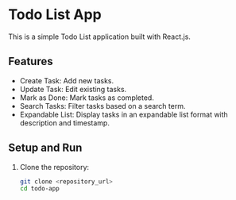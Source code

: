 # Todo List App

This is a simple Todo List application built with React.js.

## Features
- Create Task: Add new tasks.
- Update Task: Edit existing tasks.
- Mark as Done: Mark tasks as completed.
- Search Tasks: Filter tasks based on a search term.
- Expandable List: Display tasks in an expandable list format with description and timestamp.

## Setup and Run

1. Clone the repository:
   ```sh
   git clone <repository_url>
   cd todo-app
